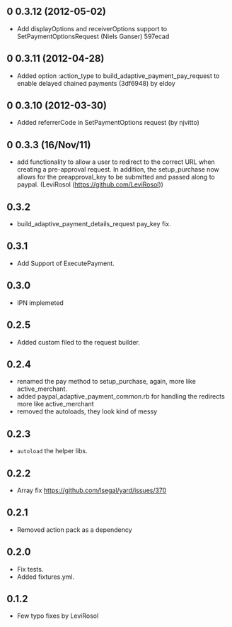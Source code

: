 ## 0 0.3.12 (2012-05-02)

  - Add displayOptions and receiverOptions support to
    SetPaymentOptionsRequest (Niels Ganser) 597ecad
  
## 0 0.3.11 (2012-04-28)

  - Added option :action_type to build_adaptive_payment_pay_request to enable delayed chained payments (3df6948) by eldoy
  
  
## 0 0.3.10 (2012-03-30)

  - Added referrerCode in SetPaymentOptions request (by njvitto)
  
## 0 0.3.3 (16/Nov/11)

  - add functionality to allow a user to redirect to the correct URL
    when creating a pre-approval request. In addition, the
    setup_purchase now allows for the preapproval_key to be submitted
    and passed along to paypal. (LeviRosol (<https://github.com/LeviRosol>))

## 0.3.2

  - build_adaptive_payment_details_request pay_key fix.

## 0.3.1

  - Add Support of ExecutePayment.

## 0.3.0

  - IPN implemeted

## 0.2.5

  - Added custom filed to the request builder.

## 0.2.4

  - renamed the pay method to setup_purchase, again, more like active_merchant.
  - added paypal_adaptive_payment_common.rb for handling the redirects more like active_merchant
  - removed the autoloads, they look kind of messy

## 0.2.3

  - `autoload` the helper libs.

## 0.2.2

  - Array fix https://github.com/lsegal/yard/issues/370

## 0.2.1

   - Removed action pack as a dependency

## 0.2.0

 - Fix tests.
 - Added fixtures.yml.

## 0.1.2

 - Few typo fixes by LeviRosol
